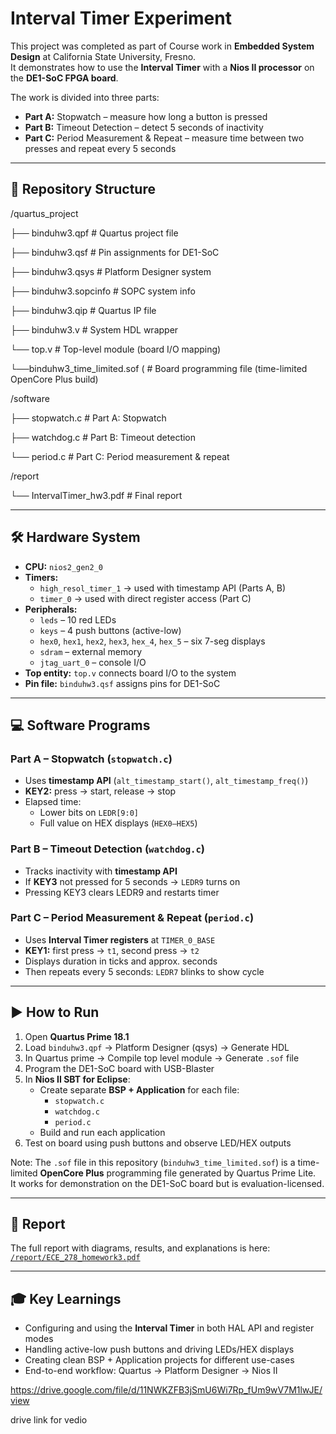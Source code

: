 
# Interval Timer Experiment

This project was completed as part of Course work in **Embedded System Design** at California State University, Fresno.  
It demonstrates how to use the **Interval Timer** with a **Nios II processor** on the **DE1-SoC FPGA board**.  

The work is divided into three parts:
- **Part A:** Stopwatch – measure how long a button is pressed  
- **Part B:** Timeout Detection – detect 5 seconds of inactivity  
- **Part C:** Period Measurement & Repeat – measure time between two presses and repeat every 5 seconds  

---

## 📂 Repository Structure

/quartus_project

├── binduhw3.qpf # Quartus project file

├── binduhw3.qsf # Pin assignments for DE1-SoC

├── binduhw3.qsys # Platform Designer system

├── binduhw3.sopcinfo # SOPC system info

├── binduhw3.qip # Quartus IP file

├── binduhw3.v # System HDL wrapper

└── top.v # Top-level module (board I/O mapping)

└──binduhw3_time_limited.sof ( # Board programming file (time-limited OpenCore Plus build)

/software

├── stopwatch.c # Part A: Stopwatch

├── watchdog.c # Part B: Timeout detection

└── period.c # Part C: Period measurement & repeat

/report

└── IntervalTimer_hw3.pdf # Final report


---

## 🛠 Hardware System

- **CPU:** `nios2_gen2_0`  
- **Timers:**  
  - `high_resol_timer_1` → used with timestamp API (Parts A, B)  
  - `timer_0` → used with direct register access (Part C)  
- **Peripherals:**  
  - `leds` – 10 red LEDs  
  - `keys` – 4 push buttons (active-low)  
  - `hex0`, `hex1`, `hex2`, `hex3`, `hex_4`, `hex_5` – six 7-seg displays  
  - `sdram` – external memory  
  - `jtag_uart_0` – console I/O  
- **Top entity:** `top.v` connects board I/O to the system  
- **Pin file:** `binduhw3.qsf` assigns pins for DE1-SoC  

---

## 💻 Software Programs

### Part A – Stopwatch (`stopwatch.c`)
- Uses **timestamp API** (`alt_timestamp_start()`, `alt_timestamp_freq()`)  
- **KEY2:** press → start, release → stop  
- Elapsed time:  
  - Lower bits on `LEDR[9:0]`  
  - Full value on HEX displays (`HEX0–HEX5`)  

### Part B – Timeout Detection (`watchdog.c`)
- Tracks inactivity with **timestamp API**  
- If **KEY3** not pressed for 5 seconds → `LEDR9` turns on  
- Pressing KEY3 clears LEDR9 and restarts timer  

### Part C – Period Measurement & Repeat (`period.c`)
- Uses **Interval Timer registers** at `TIMER_0_BASE`  
- **KEY1:** first press → `t1`, second press → `t2`  
- Displays duration in ticks and approx. seconds  
- Then repeats every 5 seconds: `LEDR7` blinks to show cycle  

---

## ▶️ How to Run

1. Open **Quartus Prime 18.1**  
2. Load `binduhw3.qpf` → Platform Designer (qsys) →  Generate HDL
3. In Quartus prime → Compile top level module → Generate `.sof` file  
4. Program the DE1-SoC board with USB-Blaster
5. In **Nios II SBT for Eclipse**:  
   - Create separate **BSP + Application** for each file:  
     - `stopwatch.c`  
     - `watchdog.c`  
     - `period.c`  
   - Build and run each application  
6. Test on board using push buttons and observe LED/HEX outputs  

Note: The `.sof` file in this repository (`binduhw3_time_limited.sof`) is a 
time-limited **OpenCore Plus** programming file generated by Quartus Prime Lite.  
It works for demonstration on the DE1-SoC board but is evaluation-licensed.

---
## 📑 Report

The full report with diagrams, results, and explanations is here:  
[`/report/ECE_278_homework3.pdf`](report/ECE_278_homework3.pdf)

---

## 🎓 Key Learnings

- Configuring and using the **Interval Timer** in both HAL API and register modes  
- Handling active-low push buttons and driving LEDs/HEX displays  
- Creating clean BSP + Application projects for different use-cases  
- End-to-end workflow: Quartus → Platform Designer → Nios II  


https://drive.google.com/file/d/11NWKZFB3jSmU6Wi7Rp_fUm9wV7M1lwJE/view

drive link for vedio

